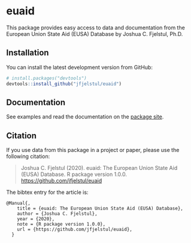 # euaid

This package provides easy access to data and documentation from the European Union State Aid (EUSA) Database by Joshua C. Fjelstul, Ph.D.

## Installation

You can install the latest development version from GitHub:

```r
# install.packages("devtools")
devtools::install_github("jfjelstul/euaid")
```

## Documentation

See examples and read the documentation on the [package site](https://jfjelstul.github.io/euaid/). 

## Citation

If you use data from this package in a project or paper, please use the following citation:

> Joshua C. Fjelstul (2020). euaid: The European Union State Aid (EUSA) Database. R package version 1.0.0. https://github.com/jfjelstul/euaid

The bibtex entry for the article is:

```
@Manual{,
    title = {euaid: The European Union State Aid (EUSA) Database},
    author = {Joshua C. Fjelstul},
    year = {2020},
    note = {R package version 1.0.0},
    url = {https://github.com/jfjelstul/euaid},
  }
```
